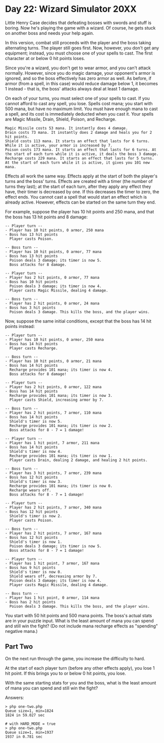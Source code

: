 # Day 22: Wizard Simulator 20XX

Little Henry Case decides that defeating bosses with swords and stuff is boring. Now he's playing the game with a wizard. Of course, he gets stuck on another boss and needs your help again.

In this version, combat still proceeds with the player and the boss taking alternating turns. The player still goes first. Now, however, you don't get any equipment; instead, you must choose one of your spells to cast. The first character at or below 0 hit points loses.

Since you're a wizard, you don't get to wear armor, and you can't attack normally. However, since you do magic damage, your opponent's armor is ignored, and so the boss effectively has zero armor as well. As before, if armor (from a spell, in this case) would reduce damage below 1, it becomes 1 instead - that is, the boss' attacks always deal at least 1 damage.

On each of your turns, you must select one of your spells to cast. If you cannot afford to cast any spell, you lose. Spells cost mana; you start with 500 mana, but have no maximum limit. You must have enough mana to cast a spell, and its cost is immediately deducted when you cast it. Your spells are Magic Missile, Drain, Shield, Poison, and Recharge.

    Magic Missile costs 53 mana. It instantly does 4 damage.
    Drain costs 73 mana. It instantly does 2 damage and heals you for 2 hit points.
    Shield costs 113 mana. It starts an effect that lasts for 6 turns. While it is active, your armor is increased by 7.
    Poison costs 173 mana. It starts an effect that lasts for 6 turns. At the start of each turn while it is active, it deals the boss 3 damage.
    Recharge costs 229 mana. It starts an effect that lasts for 5 turns. At the start of each turn while it is active, it gives you 101 new mana.

Effects all work the same way. Effects apply at the start of both the player's turns and the boss' turns. Effects are created with a timer (the number of turns they last); at the start of each turn, after they apply any effect they have, their timer is decreased by one. If this decreases the timer to zero, the effect ends. You cannot cast a spell that would start an effect which is already active. However, effects can be started on the same turn they end.

For example, suppose the player has 10 hit points and 250 mana, and that the boss has 13 hit points and 8 damage:

```
-- Player turn --
- Player has 10 hit points, 0 armor, 250 mana
- Boss has 13 hit points
  Player casts Poison.

-- Boss turn --
- Player has 10 hit points, 0 armor, 77 mana
- Boss has 13 hit points
  Poison deals 3 damage; its timer is now 5.
  Boss attacks for 8 damage.

-- Player turn --
- Player has 2 hit points, 0 armor, 77 mana
- Boss has 10 hit points
  Poison deals 3 damage; its timer is now 4.
  Player casts Magic Missile, dealing 4 damage.

-- Boss turn --
- Player has 2 hit points, 0 armor, 24 mana
- Boss has 3 hit points
  Poison deals 3 damage. This kills the boss, and the player wins.
```

Now, suppose the same initial conditions, except that the boss has 14 hit points instead:

```
-- Player turn --
- Player has 10 hit points, 0 armor, 250 mana
- Boss has 14 hit points
  Player casts Recharge.

-- Boss turn --
- Player has 10 hit points, 0 armor, 21 mana
- Boss has 14 hit points
  Recharge provides 101 mana; its timer is now 4.
  Boss attacks for 8 damage!

-- Player turn --
- Player has 2 hit points, 0 armor, 122 mana
- Boss has 14 hit points
  Recharge provides 101 mana; its timer is now 3.
  Player casts Shield, increasing armor by 7.

-- Boss turn --
- Player has 2 hit points, 7 armor, 110 mana
- Boss has 14 hit points
  Shield's timer is now 5.
  Recharge provides 101 mana; its timer is now 2.
  Boss attacks for 8 - 7 = 1 damage!

-- Player turn --
- Player has 1 hit point, 7 armor, 211 mana
- Boss has 14 hit points
  Shield's timer is now 4.
  Recharge provides 101 mana; its timer is now 1.
  Player casts Drain, dealing 2 damage, and healing 2 hit points.

-- Boss turn --
- Player has 3 hit points, 7 armor, 239 mana
- Boss has 12 hit points
  Shield's timer is now 3.
  Recharge provides 101 mana; its timer is now 0.
  Recharge wears off.
  Boss attacks for 8 - 7 = 1 damage!

-- Player turn --
- Player has 2 hit points, 7 armor, 340 mana
- Boss has 12 hit points
  Shield's timer is now 2.
  Player casts Poison.

-- Boss turn --
- Player has 2 hit points, 7 armor, 167 mana
- Boss has 12 hit points
  Shield's timer is now 1.
  Poison deals 3 damage; its timer is now 5.
  Boss attacks for 8 - 7 = 1 damage!

-- Player turn --
- Player has 1 hit point, 7 armor, 167 mana
- Boss has 9 hit points
  Shield's timer is now 0.
  Shield wears off, decreasing armor by 7.
  Poison deals 3 damage; its timer is now 4.
  Player casts Magic Missile, dealing 4 damage.

-- Boss turn --
- Player has 1 hit point, 0 armor, 114 mana
- Boss has 2 hit points
  Poison deals 3 damage. This kills the boss, and the player wins.
```

You start with 50 hit points and 500 mana points. The boss's actual stats are in your puzzle input. What is the least amount of mana you can spend and still win the fight? (Do not include mana recharge effects as "spending" negative mana.)

## Part Two

On the next run through the game, you increase the difficulty to hard.

At the start of each player turn (before any other effects apply), you lose 1 hit point. If this brings you to or below 0 hit points, you lose.

With the same starting stats for you and the boss, what is the least amount of mana you can spend and still win the fight?

Answers:
```
> php one-two.php
Queue size=1, min=1824
1824 in 59.027 sec

# with HARD_MODE = true
> php one-two.php
Queue size=1, min=1937
1937 in 0.781 sec
```